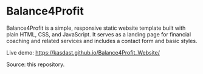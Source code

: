 # Balance4Profit

Balance4Profit is a simple, responsive static website template built with plain HTML, CSS, and JavaScript. It serves as a landing page for financial coaching and related services and includes a contact form and basic styles.

Live demo: https://kasdast.github.io/Balance4Profit_Website/

Source: this repository.
